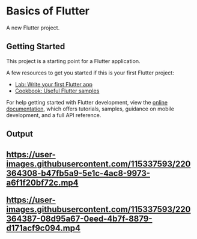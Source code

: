 # Basics of Flutter

A new Flutter project.

## Getting Started

This project is a starting point for a Flutter application.

A few resources to get you started if this is your first Flutter project:

- [Lab: Write your first Flutter app](https://docs.flutter.dev/get-started/codelab)
- [Cookbook: Useful Flutter samples](https://docs.flutter.dev/cookbook)

For help getting started with Flutter development, view the
[online documentation](https://docs.flutter.dev/), which offers tutorials,
samples, guidance on mobile development, and a full API reference.
<h2>Output<h2>



https://user-images.githubusercontent.com/115337593/220364308-b47fb5a9-5e1c-4ac8-9973-a6f1f20bf72c.mp4



https://user-images.githubusercontent.com/115337593/220364387-08d95a67-0eed-4b7f-8879-d171acf9c094.mp4

